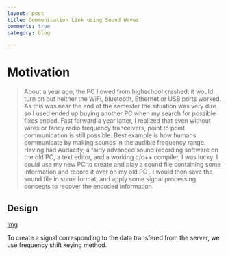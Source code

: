 ```yaml
---
layout: post
title: Communication Link using Sound Waves
comments: true
category: blog

---
```

# Motivation
> About a year ago, the PC I owed from highschool crashed: it would turn on but neither the WiFi, bluetooth, Ethernet or USB ports worked. As this was near the end of the semester the situation was very dire so I used ended up buying another PC when my search for possible fixes ended. Fast forward a year latter, I realized that even without wires or fancy radio frequency tranceivers, point to point communication is still possible. Best example is how humans communicate by making sounds in the audible frequency range. Having had Audacity, a fairly advanced sound recording software on the old PC, a text editor, and a working c/c++ compiler, I was lucky. I could use my new PC to create and play a sound file containing some information and record it over on my old PC . I would then save the sound file in some format, and apply some signal processing concepts to recover the encoded information.

## Design

[Img](IMG_20200609_160651.jpg)

       
To create a signal corresponding to the data transfered from the server, we use frequency shift keying method.

